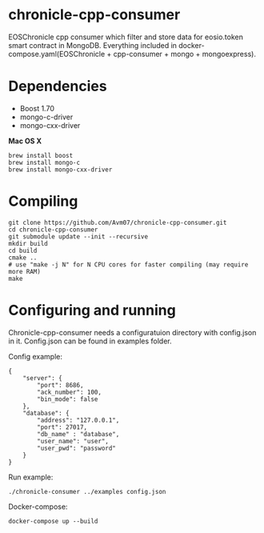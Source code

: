 # chronicle-cpp-consumer

EOSChronicle cpp consumer which filter and store data for eosio.token smart contract in MongoDB.
Everything included in docker-compose.yaml(EOSChronicle + cpp-consumer + mongo + mongoexpress).

# Dependencies

* Boost 1.70
* mongo-c-driver	
* mongo-cxx-driver

**Mac OS X**
```
brew install boost
brew install mongo-c
brew install mongo-cxx-driver
```

# Compiling

```
git clone https://github.com/Avm07/chronicle-cpp-consumer.git
cd chronicle-cpp-consumer
git submodule update --init --recursive
mkdir build
cd build
cmake ..
# use "make -j N" for N CPU cores for faster compiling (may require more RAM)
make
```

# Configuring and running

Chronicle-cpp-consumer needs a configuratuion directory with config.json in it.
Config.json can be found in examples folder.

Config example:

```
{
    "server": {
        "port": 8686,
        "ack_number": 100,
        "bin_mode": false
    },
    "database": {
        "address": "127.0.0.1",
        "port": 27017,
        "db_name" : "database",
        "user_name": "user",
        "user_pwd": "password"
    }
}
```

Run example:

```
./chronicle-consumer ../examples config.json 
```

Docker-compose:

```
docker-compose up --build
```

